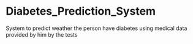 # Diabetes_Prediction_System
System to predict weather the person have diabetes using medical data provided by him by the tests
